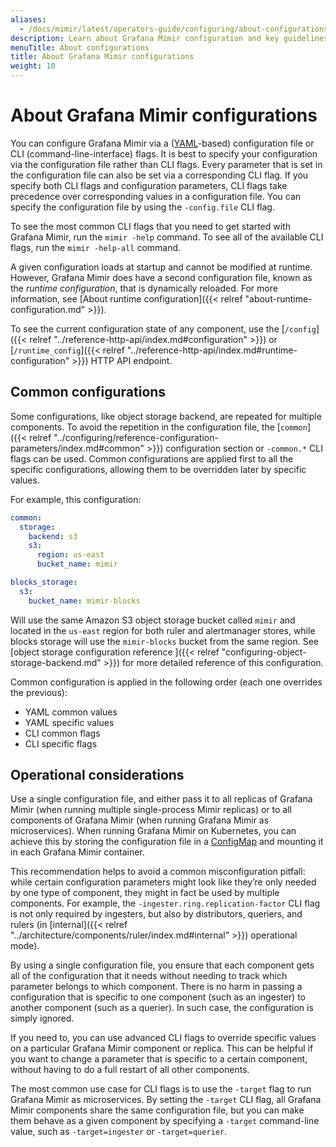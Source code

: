 ```yaml
---
aliases:
  - /docs/mimir/latest/operators-guide/configuring/about-configurations/
description: Learn about Grafana Mimir configuration and key guidelines to consider.
menuTitle: About configurations
title: About Grafana Mimir configurations
weight: 10
---
```


# About Grafana Mimir configurations

You can configure Grafana Mimir via a ([YAML](https://en.wikipedia.org/wiki/YAML)-based) configuration file or CLI (command-line-interface) flags. It is best to specify your configuration via the configuration file rather than CLI flags. Every parameter that is set in the configuration file can also be set via a corresponding CLI flag. If you specify both CLI flags and configuration parameters, CLI flags take precedence over corresponding values in a configuration file. You can specify the configuration file by using the `-config.file` CLI flag.

To see the most common CLI flags that you need to get started with Grafana Mimir, run the `mimir -help` command. To see all of the available CLI flags, run the `mimir -help-all` command.

A given configuration loads at startup and cannot be modified at runtime. However, Grafana Mimir does have a second configuration file, known as the _runtime configuration_, that is dynamically reloaded. For more information, see [About runtime configuration]({{< relref "about-runtime-configuration.md" >}}).

To see the current configuration state of any component, use the [`/config`]({{< relref "../reference-http-api/index.md#configuration" >}}) or [`/runtime_config`]({{< relref "../reference-http-api/index.md#runtime-configuration" >}}) HTTP API endpoint.

## Common configurations

Some configurations, like object storage backend, are repeated for multiple components.
To avoid the repetition in the configuration file, the [`common`]({{< relref "../configuring/reference-configuration-parameters/index.md#common" >}}) configuration section or `-common.*` CLI flags can be used.
Common configurations are applied first to all the specific configurations, allowing them to be overridden later by specific values.

For example, this configuration:

```yaml
common:
  storage:
    backend: s3
    s3:
      region: us-east
      bucket_name: mimir

blocks_storage:
  s3:
    bucket_name: mimir-blocks
```

Will use the same Amazon S3 object storage bucket called `mimir` and located in the `us-east` region for both ruler and alertmanager stores, while blocks storage will use the `mimir-blocks` bucket from the same region. See [object storage configuration reference ]({{< relref "configuring-object-storage-backend.md" >}}) for more detailed reference of this configuration.

Common configuration is applied in the following order (each one overrides the previous):

- YAML common values
- YAML specific values
- CLI common flags
- CLI specific flags

## Operational considerations

Use a single configuration file, and either pass it to all replicas of Grafana Mimir (when running multiple single-process Mimir replicas) or to all components of Grafana Mimir (when running Grafana Mimir as microservices). When running Grafana Mimir on Kubernetes, you can achieve this by storing the configuration file in a [ConfigMap](https://kubernetes.io/docs/concepts/configuration/configmap/) and mounting it in each Grafana Mimir container.

This recommendation helps to avoid a common misconfiguration pitfall: while certain configuration parameters might look like they’re only needed by one type of component, they might in fact be used by multiple components. For example, the `-ingester.ring.replication-factor` CLI flag is not only required by ingesters, but also by distributors, queriers, and rulers (in [internal]({{< relref "../architecture/components/ruler/index.md#internal" >}}) operational mode).

By using a single configuration file, you ensure that each component gets all of the configuration that it needs without needing to track which parameter belongs to which component.
There is no harm in passing a configuration that is specific to one component (such as an ingester) to another component (such as a querier). In such case, the configuration is simply ignored.

If you need to, you can use advanced CLI flags to override specific values on a particular Grafana Mimir component or replica. This can be helpful if you want to change a parameter that is specific to a certain component, without having to do a full restart of all other components.

The most common use case for CLI flags is to use the `-target` flag to run Grafana Mimir as microservices. By setting the `-target` CLI flag, all Grafana Mimir components share the same configuration file, but you can make them behave as a given component by specifying a `-target` command-line value, such as `-target=ingester` or `-target=querier`.
